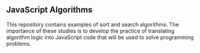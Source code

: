 ## JavaScript Algorithms

This repository contains examples of sort and search algorithms. 
The importance of these studies is to develop the practice of translating algorithm logic into JavaScript code that will be used to solve programming problems.
